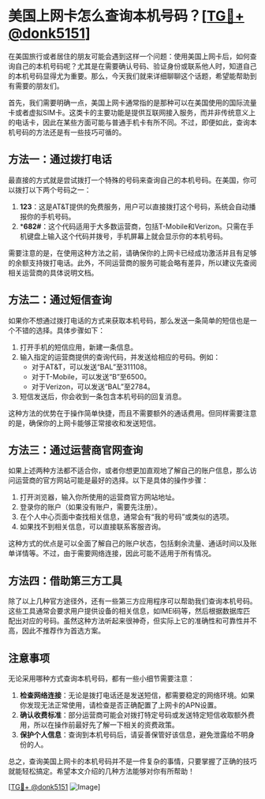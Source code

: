 # 美国上网卡怎么查询本机号码？[[TG💪+ @donk5151](https://t.me/s/donk5151)]

在美国旅行或者居住的朋友可能会遇到这样一个问题：使用美国上网卡后，如何查询自己的本机号码呢？尤其是在需要确认号码、验证身份或联系他人时，知道自己的本机号码显得尤为重要。那么，今天我们就来详细聊聊这个话题，希望能帮助到有需要的朋友们。

首先，我们需要明确一点，美国上网卡通常指的是那种可以在美国使用的国际流量卡或者虚拟SIM卡。这类卡的主要功能是提供互联网接入服务，而并非传统意义上的电话卡，因此在某些方面可能与普通手机卡有所不同。不过，即便如此，查询本机号码的方法还是有一些技巧可循的。

## 方法一：通过拨打电话

最直接的方式就是尝试拨打一个特殊的号码来查询自己的本机号码。在美国，你可以拨打以下两个号码之一：

1. **123**：这是AT&T提供的免费服务，用户可以直接拨打这个号码，系统会自动播报你的手机号码。
2. ***682#**：这个代码适用于大多数运营商，包括T-Mobile和Verizon。只需在手机键盘上输入这个代码并拨号，手机屏幕上就会显示你的本机号码。

需要注意的是，在使用这种方法之前，请确保你的上网卡已经成功激活并且有足够的余额支持拨打电话。此外，不同运营商的服务可能会略有差异，所以建议先查阅相关运营商的具体说明文档。

## 方法二：通过短信查询

如果你不想通过拨打电话的方式来获取本机号码，那么发送一条简单的短信也是一个不错的选择。具体步骤如下：

1. 打开手机的短信应用，新建一条信息。
2. 输入指定的运营商提供的查询代码，并发送给相应的号码。例如：
   - 对于AT&T，可以发送“BAL”至311108。
   - 对于T-Mobile，可以发送“B”至6500。
   - 对于Verizon，可以发送“BAL”至2784。
3. 短信发送后，你会收到一条包含本机号码的回复消息。

这种方法的优势在于操作简单快捷，而且不需要额外的通话费用。但同样需要注意的是，确保你的上网卡能够正常接收和发送短信。

## 方法三：通过运营商官网查询

如果上述两种方法都不适合你，或者你想更加直观地了解自己的账户信息，那么访问运营商的官方网站可能是最好的选择。以下是具体的操作步骤：

1. 打开浏览器，输入你所使用的运营商官方网站地址。
2. 登录你的账户（如果没有账户，需要先注册）。
3. 在个人中心页面中查找相关信息，通常会有“我的号码”或类似的选项。
4. 如果找不到相关信息，可以直接联系客服咨询。

这种方式的优点是可以全面了解自己的账户状态，包括剩余流量、通话时间以及账单详情等。不过，由于需要网络连接，因此可能不适用于所有情况。

## 方法四：借助第三方工具

除了以上几种官方途径外，还有一些第三方应用程序可以帮助我们查询本机号码。这些工具通常会要求用户提供设备的相关信息，如IMEI码等，然后根据数据库匹配出对应的号码。虽然这种方法听起来很神奇，但实际上它的准确性和可靠性并不高，因此不推荐作为首选方案。

## 注意事项

无论采用哪种方式查询本机号码，都有一些小细节需要注意：

1. **检查网络连接**：无论是拨打电话还是发送短信，都需要稳定的网络环境。如果你发现无法正常使用，请检查是否正确配置了上网卡的APN设置。
2. **确认收费标准**：部分运营商可能会对拨打特定号码或发送特定短信收取额外费用，所以在操作前最好先了解一下相关的资费政策。
3. **保护个人信息**：查询到本机号码后，请妥善保管好该信息，避免泄露给不明身份的人。

总之，查询美国上网卡的本机号码并不是一件复杂的事情，只要掌握了正确的技巧就能轻松搞定。希望本文介绍的几种方法能够对你有所帮助！

[[TG💪+ @donk5151](https://t.me/s/donk5151) ![Image](https://i.postimg.cc/rwNCRYN7/Snipaste-2025-04-30-17-27-05.png)]